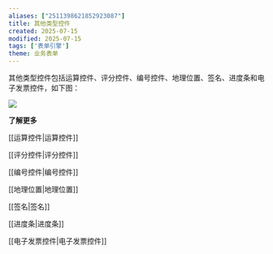```yaml
---
aliases: ["2511398621852923087"]
title: 其他类型控件
created: 2025-07-15
modified: 2025-07-15
tags: ['表单引擎']
theme: 业务表单
---
```


其他类型控件包括运算控件、评分控件、编号控件、地理位置、签名、进度条和电子发票控件，如下图：

![](0dc71345b2c217a5f6e2f5a17d23ec45.jpg)

**了解更多**

[[运算控件|运算控件]]

[[评分控件|评分控件]]

[[编号控件|编号控件]]

[[地理位置|地理位置]]

[[签名|签名]]

[[进度条|进度条]]

[[电子发票控件|电子发票控件]]